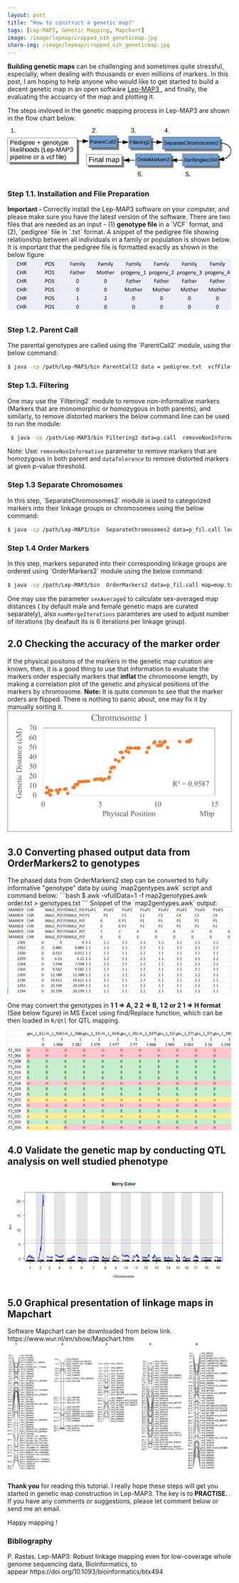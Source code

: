 ```yaml
---
layout: post
title: "How to construct a genetic map?"
tags: [Lep-MAP3, Genetic Mapping, Mapchart]
image: /image/lepmap/cropped_nih_geneticmap.jpg
share-img: /image/lepmap/cropped_nih_geneticmap.jpg
---
```


__Building genetic maps__ can be challenging and sometimes quite stressful, especially, when dealing with thousands or even millions of markers. In this post, I am hoping to help anyone who would like to get started to build a decent genetic map in an open software 
<a href="https://sourceforge.net/projects/lep-map3/"> Lep-MAP3 </a>, and finally, the evaluating the accuarcy of the map and plotting it.

The steps invloved in the genetic mapping process in Lep-MAP3 are shown in the flow chart below. 
<center><img src="/image/lepmap/lepmap_flow.png"></center>

<h3>Step 1.1. Installation and File Preparation</h3>
<strong> Important - </strong> Correctly install the Lep-MAP3 software on your computer, and please make sure you have the latest version of the software. 
There are two files that are needed as an input - (1) <strong> genotype file</strong> in a `VCF` format, and (2), `pedigree` file in `.txt` format. A snippet of the pedigree file showing relationship between all individuals in a family or population is shown below. 
It is important that the pedigree file is formatted exactly as shown in the below figure 
<center><img src="/image/lepmap/ped.png"></center>

<h3>Step 1.2. Parent Call</h3>
The parental genotypes are called using the `ParentCall2` module, using the below command:

```bash
$ java -cp /path/Lep-MAP3/bin ParentCall2 data = pedigree.txt  vcfFile = File.vcf > p.call
```

<h3>Step 1.3. Filtering </h3>
One may use the `Filtering2` module to remove non-informative markers (Markers that are monomorphic or homozygous in both parents), and similarly, to remove distorted markers the below command line can be used to run the module:

```bash
 $ java -cp /path/Lep-MAP3/bin Filtering2 data=p.call  removeNonInformative=1 dataTolerance=0.001  > p_fil.call
```
Note: Use: `removeNonInformative` parameter to remove markers that are homozygous in both parent and `dataTolerance` to remove distorted markers at given p-value threshold.

<h3>Step 1.3 Separate Chromosomes </h3>
In this step, `SeparateChromosomes2` module is used to categorized markers into their linkage groups or chromosomes using the below command:

```bash
$ java -cp /path/Lep-MAP3/bin  SeparateChromosomes2 data=p_fil.call lodLimit=10 > map.txt
```

<h3>Step 1.4 Order Markers </h3>
In this step, markers separated into their corresponding linkage groups are ordered using `OrderMarkers2` module using the below command:

```bash
$ java -cp /path/Lep-MAP3/bin  OrderMarkers2 data=p_fil.call map=map.txt > order.txt
```
One may use the parameter `sexAveraged`  to calculate sex-averaged map distances ( by default male and female genetic maps are curated separately), also `numMergeIterations` paramteres are used to adjust number of iterations (by deafault its is 6 iterations per linkage group). 

<h2> 2.0 Checking the accuracy of the marker order </h2>
If the physical positons of the markers in the genetic map curation are known, then, it is a good thing to use that information to evaluate the markers order especially markers that <strong> inflat </strong> the chromosome length, by making a correlation plot of the genetic and physical positions of the markers by chromosome. <strong>Note:</strong> It is quite common to see that the marker orders are flipped. There is nothing to panic about, one may fix it by manually sorting it.

<center><img src="/image/lepmap/corr_geneticmap.png"></center>

<h2> 3.0 Converting phased output data from OrderMarkers2 to genotypes </h2>
The phased data from OrderMarkers2 step can be converted to fully informative "genotype" data by using `map2gentypes.awk` script and command below: 
```bash
	$ awk -vfullData=1 -f map2genotypes.awk order.txt > genotypes.txt
```
Snippet of the `map2gentypes.awk` output:
<center><img src="/image/lepmap/orderOutput.png"></center>

One may convert the genotypes in <strong> 1 1 => A, 2 2 => B, 1 2 or 2 1 => H format </strong> (See below figure) in MS Excel using find/Replace function, which can be then loaded in `R/Qtl` for QTL mapping.

<center><img src="/image/lepmap/rqtlFormat.png"></center>

<h2> 4.0 Validate the genetic map by conducting QTL analysis on well studied phenotype </h2>
<center><img src="/image/lepmap/qtl.png"></center>

<h2> 5.0 Graphical presentation of linkage maps in Mapchart </h2>
Software Mapchart can be downloaded from below link.
https://www.wur.nl/en/show/Mapchart.htm
<center><img src="/image/lepmap/mapChart.png"></center>

__Thank you__ for reading this tutorial. I really hope these steps will get you started in genetic map construction in Lep-MAP3. The key is to <strong> PRACTISE. </strong>. 
If you have any comments or suggestions, please let comment below or send me an email. 

Happy mapping !


<h3> Bibliography </h3>
P. Rastas. Lep-MAP3: Robust linkage mapping even for low-coverage whole genome sequencing data, Bioinformatics, to appear https://doi.org/10.1093/bioinformatics/btx494

<!-- Global site tag (gtag.js) - Google Analytics -->
<script async src="https://www.googletagmanager.com/gtag/js?id=UA-123359651-1"></script>
<script>
  window.dataLayer = window.dataLayer || [];
  function gtag(){dataLayer.push(arguments);}
  gtag('js', new Date());
  gtag('config', 'UA-123359651-1');
</script>

<script async src="//pagead2.googlesyndication.com/pagead/js/adsbygoogle.js"></script>
<script>
  (adsbygoogle = window.adsbygoogle || []).push({
    google_ad_client: "ca-pub-5126027065024936",
    enable_page_level_ads: true
  });
</script>
